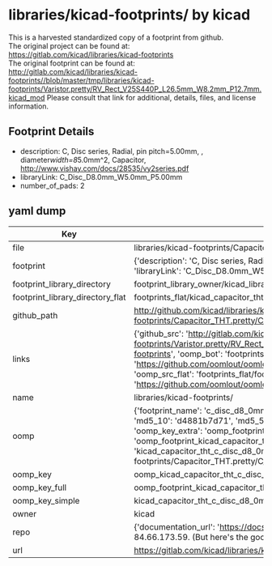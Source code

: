 # libraries/kicad-footprints/ by kicad  
This is a harvested standardized copy of a footprint from github.  
The original project can be found at:  
https://gitlab.com/kicad/libraries/kicad-footprints  
The original footprint can be found at:
http://gitlab.com/kicad/libraries/kicad-footprints//blob/master/tmp/libraries/kicad-footprints/Varistor.pretty/RV_Rect_V25S440P_L26.5mm_W8.2mm_P12.7mm.kicad_mod
Please consult that link for additional, details, files, and license information.  
## Footprint Details
* description: C, Disc series, Radial, pin pitch=5.00mm, , diameter*width=8*5.0mm^2, Capacitor, http://www.vishay.com/docs/28535/vy2series.pdf  
* libraryLink: C_Disc_D8.0mm_W5.0mm_P5.00mm  
* number_of_pads: 2  
## yaml dump  
| Key | Value |  
| --- | --- |  
| file | libraries/kicad-footprints/Capacitor_THT.pretty/C_Disc_D8.0mm_W5.0mm_P5.00mm.kicad_mod |  
| footprint | {'description': 'C, Disc series, Radial, pin pitch=5.00mm, , diameter*width=8*5.0mm^2, Capacitor, http://www.vishay.com/docs/28535/vy2series.pdf', 'libraryLink': 'C_Disc_D8.0mm_W5.0mm_P5.00mm', 'number_of_pads': 2} |  
| footprint_library_directory | footprint_library_owner/kicad_libraries/kicad-footprints/ |  
| footprint_library_directory_flat | footprints_flat/kicad_capacitor_tht_c_disc_d8_0mm_w5_0mm_p5_00mm/working |  
| github_path | http://github.com/kicad/libraries/kicad-footprints//blob/master/tmp/libraries/kicad-footprints/Capacitor_THT.pretty/C_Disc_D8.0mm_W5.0mm_P5.00mm.kicad_mod |  
| links | {'github_src': 'http://gitlab.com/kicad/libraries/kicad-footprints//blob/master/tmp/libraries/kicad-footprints/Varistor.pretty/RV_Rect_V25S440P_L26.5mm_W8.2mm_P12.7mm.kicad_mod', 'github_src_repo': 'https://gitlab.com/kicad/libraries/kicad-footprints', 'oomp_bot': 'footprints/kicad_capacitor_tht_c_disc_d8_0mm_w5_0mm_p5_00mm/working', 'oomp_bot_github': 'https://github.com/oomlout/oomlout_oomp_footprint_bot/tree/main/footprints/kicad_capacitor_tht_c_disc_d8_0mm_w5_0mm_p5_00mm/working', 'oomp_src_flat': 'footprints_flat/footprints_flat/kicad_capacitor_tht_c_disc_d8_0mm_w5_0mm_p5_00mm/working', 'oomp_src_flat_github': 'https://github.com/oomlout/oomlout_oomp_footprint_src/tree/main/footprints_flat/kicad_capacitor_tht_c_disc_d8_0mm_w5_0mm_p5_00mm/working'} |  
| name | libraries/kicad-footprints/ |  
| oomp | {'footprint_name': 'c_disc_d8_0mm_w5_0mm_p5_00mm', 'library_name': 'capacitor_tht', 'md5': 'd4881b7d7179ed0d3767e243525019ab', 'md5_10': 'd4881b7d71', 'md5_5': 'd4881', 'md5_6': 'd4881b', 'oomp_key': 'oomp_kicad_capacitor_tht_c_disc_d8_0mm_w5_0mm_p5_00mm', 'oomp_key_extra': 'oomp_footprint_kicad_capacitor_tht_c_disc_d8_0mm_w5_0mm_p5_00mm', 'oomp_key_full': 'oomp_footprint_kicad_capacitor_tht_c_disc_d8_0mm_w5_0mm_p5_00mm_d4881b', 'oomp_key_simple': 'kicad_capacitor_tht_c_disc_d8_0mm_w5_0mm_p5_00mm', 'original_filename': 'libraries/kicad-footprints/Capacitor_THT.pretty/C_Disc_D8.0mm_W5.0mm_P5.00mm.kicad_mod', 'owner_name': 'kicad'} |  
| oomp_key | oomp_kicad_capacitor_tht_c_disc_d8_0mm_w5_0mm_p5_00mm |  
| oomp_key_full | oomp_footprint_kicad_capacitor_tht_c_disc_d8_0mm_w5_0mm_p5_00mm |  
| oomp_key_simple | kicad_capacitor_tht_c_disc_d8_0mm_w5_0mm_p5_00mm |  
| owner | kicad |  
| repo | {'documentation_url': 'https://docs.github.com/rest/overview/resources-in-the-rest-api#rate-limiting', 'message': "API rate limit exceeded for 84.66.173.59. (But here's the good news: Authenticated requests get a higher rate limit. Check out the documentation for more details.)"} |  
| url | https://gitlab.com/kicad/libraries/kicad-footprints |  


